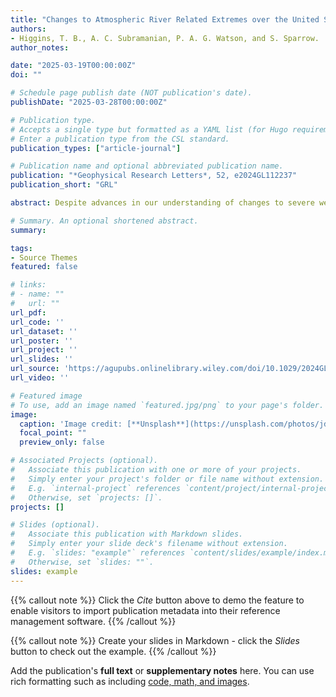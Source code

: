 ```yaml
---
title: "Changes to Atmospheric River Related Extremes over the United States West Coast under Anthropogenic Warming"
authors:
- Higgins, T. B., A. C. Subramanian, P. A. G. Watson, and S. Sparrow.
author_notes:

date: "2025-03-19T00:00:00Z"
doi: ""

# Schedule page publish date (NOT publication's date).
publishDate: "2025-03-28T00:00:00Z"

# Publication type.
# Accepts a single type but formatted as a YAML list (for Hugo requirements).
# Enter a publication type from the CSL standard.
publication_types: ["article-journal"]

# Publication name and optional abbreviated publication name.
publication: "*Geophysical Research Letters*, 52, e2024GL112237"
publication_short: "GRL"

abstract: Despite advances in our understanding of changes to severe weather events due to climate change, uncertainty regarding rare extreme events persists. Atmospheric rivers (ARs), which are directly responsible for the majority of precipitation extremes on the US West Coast, are projected to intensify in a warming world. In this study, we utilize two unique large‐ensemble climate models to examine rare extreme AR events under various warming scenarios. By quantifying changes to rare extremes, we can gain some insight into the potential for these destructive unprecedented events to occur in the future. Additionally, the abundance of data used in this study enables changes to both seasonal extreme AR occurrences and changes to extremes during various synoptic‐scale flow patterns to be explored. From this analysis, we find substantial changes to AR extremes under even mild warming scenarios with disproportionately large changes during weather regimes that are conducive to AR activity.

# Summary. An optional shortened abstract.
summary: 

tags:
- Source Themes
featured: false

# links:
# - name: ""
#   url: ""
url_pdf: 
url_code: ''
url_dataset: ''
url_poster: ''
url_project: ''
url_slides: ''
url_source: 'https://agupubs.onlinelibrary.wiley.com/doi/10.1029/2024GL112237'
url_video: ''

# Featured image
# To use, add an image named `featured.jpg/png` to your page's folder. 
image:
  caption: 'Image credit: [**Unsplash**](https://unsplash.com/photos/jdD8gXaTZsc)'
  focal_point: ""
  preview_only: false

# Associated Projects (optional).
#   Associate this publication with one or more of your projects.
#   Simply enter your project's folder or file name without extension.
#   E.g. `internal-project` references `content/project/internal-project/index.md`.
#   Otherwise, set `projects: []`.
projects: []

# Slides (optional).
#   Associate this publication with Markdown slides.
#   Simply enter your slide deck's filename without extension.
#   E.g. `slides: "example"` references `content/slides/example/index.md`.
#   Otherwise, set `slides: ""`.
slides: example
---
```


{{% callout note %}}
Click the *Cite* button above to demo the feature to enable visitors to import publication metadata into their reference management software.
{{% /callout %}}

{{% callout note %}}
Create your slides in Markdown - click the *Slides* button to check out the example.
{{% /callout %}}

Add the publication's **full text** or **supplementary notes** here. You can use rich formatting such as including [code, math, and images](https://docs.hugoblox.com/content/writing-markdown-latex/).

